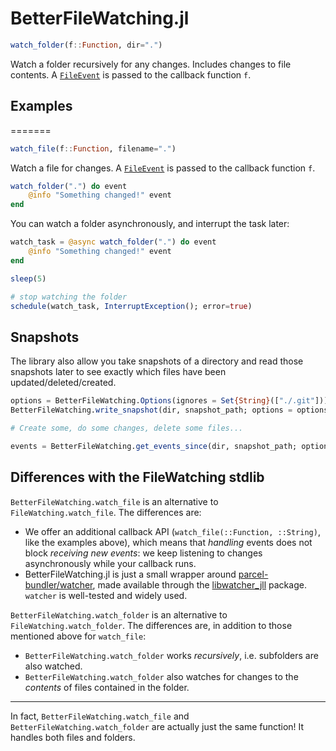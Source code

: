 # BetterFileWatching.jl

```julia
watch_folder(f::Function, dir=".")
```

Watch a folder recursively for any changes. Includes changes to file contents. A [`FileEvent`](@ref) is passed to the callback function `f`.

## Examples
=======
```julia
watch_file(f::Function, filename=".")
```

Watch a file for changes. A [`FileEvent`](@ref) is passed to the callback function `f`.

```julia
watch_folder(".") do event
    @info "Something changed!" event
end
```

You can watch a folder asynchronously, and interrupt the task later:

```julia
watch_task = @async watch_folder(".") do event
    @info "Something changed!" event
end

sleep(5)

# stop watching the folder
schedule(watch_task, InterruptException(); error=true)
```

## Snapshots

The library also allow you take snapshots of a directory and read those snapshots later to see exactly which files have been updated/deleted/created.

```julia
options = BetterFileWatching.Options(ignores = Set{String}(["./.git"]))
BetterFileWatching.write_snapshot(dir, snapshot_path; options = options)

# Create some, do some changes, delete some files...

events = BetterFileWatching.get_events_since(dir, snapshot_path; options = options)
```

## Differences with the FileWatching stdlib

`BetterFileWatching.watch_file` is an alternative to `FileWatching.watch_file`. The differences are:
-   We offer an additional callback API (`watch_file(::Function, ::String)`, like the examples above), which means that *handling* events does not block *receiving new events*: we keep listening to changes asynchronously while your callback runs.
-   BetterFileWatching.jl is just a small wrapper around [parcel-bundler/watcher](https://github.com/parcel-bundler/watcher), made available through the [libwatcher_jll](https://github.com/JuliaBinaryWrappers/libwatcher_jll.jl) package. `watcher` is well-tested and widely used.

`BetterFileWatching.watch_folder` is an alternative to `FileWatching.watch_folder`. The differences are, in addition to those mentioned above for `watch_file`:
-   `BetterFileWatching.watch_folder` works _recursively_, i.e. subfolders are also watched.
-   `BetterFileWatching.watch_folder` also watches for changes to the _contents_ of files contained in the folder.

---

In fact, `BetterFileWatching.watch_file` and `BetterFileWatching.watch_folder` are actually just the same function! It handles both files and folders.
